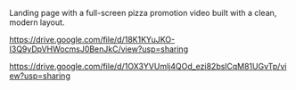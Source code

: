 Landing page with a full-screen pizza promotion video built with a clean, modern layout.

https://drive.google.com/file/d/18K1KYuJKO-I3Q9yDpVHWocmsJ0BenJkC/view?usp=sharing

https://drive.google.com/file/d/1OX3YVUmlj4QOd_ezi82bslCqM81UGvTp/view?usp=sharing
